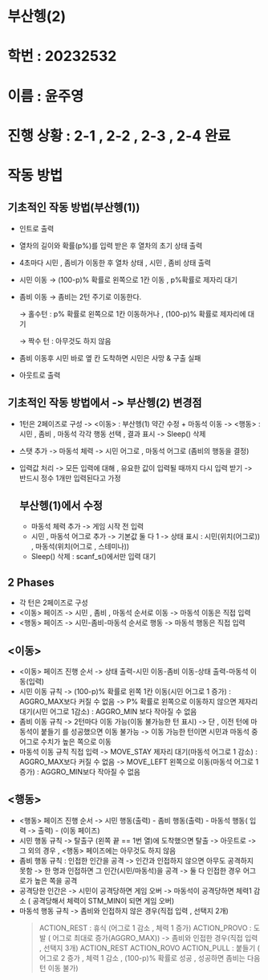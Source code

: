 # 부산헹(2)
# 학번 : 20232532 
# 이름 : 윤주영
# 진행 상황 : 2-1 , 2-2 , 2-3 , 2-4 완료
# 작동 방법
## 기초적인 작동 방법(부산헹(1)) 
- 인트로 출력 
- 열차의 길이와 확률(p%)를 입력 받은 후 열차의 초기 상태 출력
- 4초마다 시민 , 좀비가 이동한 후 열차 상태 , 시민 , 좀비 상태 출력
- 시민 이동 → (100-p)% 확률로 왼쪽으로 1칸 이동 , p%확률로 제자리 대기
- 좀비 이동 → 좀비는 2턴 주기로 이동한다.
    
    → 홀수턴 :  p% 확률로 왼쪽으로 1칸 이동하거나 , (100-p)% 확률로 제자리에 대기
    
    → 짝수 턴 : 아무것도 하지 않음
    
- 좀비 이동후 시민 바로 옆 칸 도착하면 시민은 사망 & 구출 실패
- 아웃트로 출력 
## 기초적인 작동 방법에서 -> 부산헹(2) 변경점 
- 1턴은 2페이즈로 구성
  -> <이동> : 부산헹(1) 약간 수정 + 마동석 이동
  -> <행동> : 시민 , 좀비 , 마동석 각각 행동 선택 , 결과 표시
  -> Sleep() 삭제
- 스탯 추가
  -> 마동석 체력
  -> 시민 어그로 , 마동석 어그로 (좀비의 행동을 결정)
- 입력값 처리
  -> 모든 입력에 대해 , 유요한 값이 입력될 때까지 다시 입력 받기
  -> 반드시 정수 1개만 입력된다고 가정
  
  ## 부산헹(1)에서 수정
  - 마동석 체력 추가
    -> 게임 시작 전 입력
  - 시민 , 마동석 어그로 추가
    -> 기본값 둘 다 1
    -> 상태 표시 : 시민(위치(어그로)) , 마동석(위치(어그로 , 스테미나))
  - Sleep() 삭제 : scanf_s()에서만 입력 대기
    
 ## 2 Phases 
  - 각 턴은 2페이즈로 구성
  - <이동> 페이즈
    -> 시민 , 좀비 , 마동석 순서로 이동
    -> 마동석 이동은 직접 입력
  - <행동> 페이즈
    -> 시민-좀비-마동석 순서로 행동
    -> 마동석 행동은 직접 입력
    
## <이동>
  - <이동> 페이즈 진행 순서
    -> 상태 출력-시민 이동-좀비 이동-상태 출력-마동석 이동(입력)
  - 시민 이동 규칙
    -> (100-p)% 확률로 왼쪽 1칸 이동(시민 어그로 1 증가) : AGGRO_MAX보다 커질 수 없음
    -> P% 확률로 왼쪽으로 이동하지 않으면 제자리 대기(시민 어그로 1감소) : AGGRO_MIN 보다 작아질 수 없음
  - 좀비 이동 규칙
     -> 2턴마다 이동 가능(이동 불가능한 턴 표시)
     -> 단 , 이전 턴에 마동석이 붙들기 를 성공했으면 이동 불가능
     -> 이동 가능한 턴이면 시민과 마동석 중 어그로 수치가 높은 쪽으로 이동
  - 마동석 이동 규칙 직접 입력
     -> MOVE_STAY 제자리 대기(마동석 어그로 1 감소) : AGGRO_MAX보다 커질 수 없음
     -> MOVE_LEFT 왼쪽으로 이동(마동석 어그로 1 증가) : AGGRO_MIN보다 작아질 수 없음
    
## <행동> 
  - <행동> 페이즈 진행 순서
    -> 시민 행동(출력) - 좀비 행동(출력) - 마동석 행동( 입력 -> 출력) - (이동 페이즈)
  - 시민 행동 규칙
     -> 탈출구 (왼쪽 끝 == 1번 열)에 도착했으면 탈출
     -> 아웃트로
     -> 그 외의 경우 , <행동> 페이즈에는 아무것도 하지 않음
   - 좀비 행동 규칙 : 인접한 인간을 공격
     -> 인간과 인접하지 않으면 아무도 공격하지 못함
     -> 한 명과 인접하면 그 인간(시민/마동석)을 공격
     -> 둘 다 인접한 경우 어그로가 높은 쪽을 공격
   - 공격당한 인간은
     -> 시민이 공격당하면 게임 오버
     -> 마동석이 공격당하면 체력1 감소 ( 공격당해서 체력이 STM_MIN이 되면 게임 오버)
   - 마동석 행동 규칙
     -> 좀비와 인접하지 않은 경우(직접 입력 , 선택지 2개)
        > ACTION_REST : 휴식 (어그로 1 감소 , 체력 1 증가)
        > ACTION_PROVO : 도발 ( 어그로 최대로 증가(AGGRO_MAX))
     -> 좀비와 인접한 경우(직접 입력 , 선택지 3개)
        > ACTION_REST
        > ACTION_ROVO
        > ACTION_PULL : 붙들기 ( 어그로 2 증가 , 체력 1 감소 , (100-p)% 확률로 성공 , 성공하면 좀비는 다음 턴 이동 불가)  
